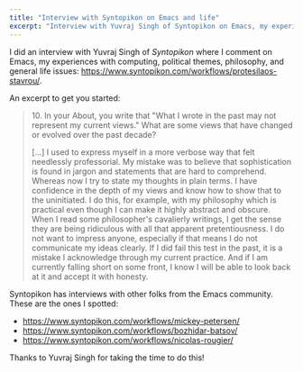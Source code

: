 ```yaml
---
title: "Interview with Syntopikon on Emacs and life"
excerpt: "Interview with Yuvraj Singh of Syntopikon on Emacs, my experiences with computing, politics, and philosophy."
---
```


I did an interview with Yuvraj Singh of _Syntopikon_ where I comment
on Emacs, my experiences with computing, political themes, philosophy,
and general life issues:
<https://www.syntopikon.com/workflows/protesilaos-stavrou/>.

An excerpt to get you started:

> 10\. In your About, you write that "What I wrote in the past may not
> represent my current views." What are some views that have changed
> or evolved over the past decade?
> 
> [...] I used to express myself in a more verbose way that felt
> needlessly professorial.  My mistake was to believe that
> sophistication is found in jargon and statements that are hard to
> comprehend.  Whereas now I try to state my thoughts in plain terms.
> I have confidence in the depth of my views and know how to show that
> to the uninitiated.  I do this, for example, with my philosophy
> which is practical even though I can make it highly abstract and
> obscure.  When I read some philosopher's cavalierly writings, I get
> the sense they are being ridiculous with all that apparent
> pretentiousness.  I do not want to impress anyone, especially if
> that means I do not communicate my ideas clearly.  If I did fail
> this test in the past, it is a mistake I acknowledge through my
> current practice.  And if I am currently falling short on some
> front, I know I will be able to look back at it and accept it with
> honesty.

Syntopikon has interviews with other folks from the Emacs community.
These are the ones I spotted:

- <https://www.syntopikon.com/workflows/mickey-petersen/>
- <https://www.syntopikon.com/workflows/bozhidar-batsov/>
- <https://www.syntopikon.com/workflows/nicolas-rougier/>

Thanks to Yuvraj Singh for taking the time to do this!

<!-- 1. Who are you, and what do you do?
 !-- 
 !-- I am Protesilaos.  Some friends, especially English-speaking ones,
 !-- call me "Prot".  You are welcome to do the same.
 !-- 
 !-- I do a variety of things, most of which are reflected on my website.
 !-- I write/talk about philosophy, Emacs and free software, politics, and
 !-- related issues.  If I am to summarise all this in one word, that is
 !-- "tinkerer".  I proceed through trial and error.
 !-- 
 !-- 
 !-- 2. How did you get interested in that?
 !-- 
 !-- All of my current interests emerged organically through everyday life
 !-- experiences and/or coincidences.
 !-- 
 !-- Starting with the topic of my university studies---European
 !-- affairs---I did not actually have a prior interest in it.  As a
 !-- teenager, my mind was in football (soccer) and extracurricular
 !-- activities.  I did not like school.  The reason I picked that field
 !-- for my studies is because it involved foreign languages.  I thought
 !-- that was cool.
 !-- 
 !-- I became a philosopher gradually, as I kept reflecting on both the
 !-- theoretical aspects of my studies and the quotidian events I was
 !-- exposed to.  Since my early teenage years, I have been a keen student
 !-- of the human condition.  I have seen how people behave in different
 !-- circumstances and have a good way of reading individuals.  Philosophy
 !-- was the culmination of years of thinking about what we are doing in
 !-- our lives and why.  It also is what emancipated me from falsehoods
 !-- that are perpetuated through my culture in the form of social
 !-- expectations.
 !-- 
 !-- My interest in technology developed relatively late in my life.  The
 !-- first computer I bought was in 2018: it was a Lenovo ThinkPad X220.
 !-- While the first laptop I ever owned was a hand-me-down Macbook I got
 !-- at work in late 2012 or early 2013---I am not sure anymore.  Up until
 !-- the early 2010s I did not know anything about computers.  Not even
 !-- common keyboard shortcuts like Alt+Tab.  I remember that being a
 !-- revelation!  I still am bad at typing as I cannot touch type and
 !-- cannot keep my hands on the home row: they hover above the keyboard,
 !-- while I mostly use just the index on the left hand...  At any rate, I
 !-- switched to using free software in 2016 out of a desire to break free
 !-- from the increasingly constraining corporate control I was under.
 !-- First using the Macbook and then, when that broke, moving to the
 !-- ThinkPad.  For me this was always about freedom: I did not know the
 !-- technicalities.
 !-- 
 !-- Through daily use of GNU/Linux and its individual utilities, I learnt
 !-- more about software and computers in general.  I eventually configured
 !-- my bespoke setup that involved a tiling window manager (BSPWM is its
 !-- name), Tmux, Vim, XTerm, Mutt, Newsboat, and others.  Basically, I was
 !-- living in the terminal and was handling my files with core programs
 !-- like 'cd', 'cp', 'mv', and related.
 !-- 
 !-- My experience with those tools made me realise the limitation of the
 !-- Unix paradigm: the lack of an integrated layer of interactivity.  I
 !-- was not happy that I could not configure all my programs in a uniform
 !-- fashion.  Vim uses Vimscript, Ranger is done in Python, the window
 !-- manager expects shell scripting...  Each of those is excellent in its
 !-- own right, but the gestalt form is awkward.  The missing layer of
 !-- interactivity is apparent in wider workflows but also in little things
 !-- like setting a theme: it is not trivial to make all those programs
 !-- sing in concert.
 !-- 
 !-- As such, I switched to Emacs in the summer of 2019.  There I found
 !-- what I considered the missing piece of an otherwise nice Unix-y
 !-- system.  I have been using Emacs ever since and have also learnt how
 !-- to program a few things.  I did so by tinkering with Emacs until I
 !-- could eventually write fully fledged programs in Emacs Lisp.
 !-- 
 !-- 
 !-- 3. What resources could you suggest to people who want to learn how to
 !-- do what you do?
 !-- 
 !-- Given that most of what I learnt and am interested in came about
 !-- organically, it is hard to suggest a way to reproduce my experiences.
 !-- What I do is largely a matter of serendipity.  I did not follow anyone
 !-- and was not working towards something from the start.
 !-- 
 !-- Perhaps though there are some insights I can share.  One would be to
 !-- remain dubitative and inquisitive.  Learn things for yourself and try
 !-- to confirm what information you are exposed to and have an interest
 !-- in.  Instead of seeking out an influencer to follow, mark your own
 !-- path by asking "why" and following up on it.
 !-- 
 !-- Where possible, make a habit out of reading the official documentation
 !-- and relevant resources.  Do not sacrifice depth of knowledge for the
 !-- short-term convenience of getting an answer you can copy-paste.  Such
 !-- easy solutions give you the impression you are taking a shortcut while
 !-- getting things done, while they actually keep you in the same state of
 !-- powerlessness---you do not fully understand what you are doing.
 !-- 
 !-- Seek high quality reading materials and try to provide those wherever
 !-- you are involved.  For example, dismiss programs whose developer is
 !-- not considerate enough to write a decent manual for.  Not everyone is
 !-- a domain expert though all deserve to be empowered with the knowledge
 !-- of how things work and are configured.
 !-- 
 !-- As an aside here, we talk about software freedom in a manner that is
 !-- moralistic/legalistic.  That is fine, albeit inadequate.  For me, an
 !-- integral part of freedom is its availability.  How can one be free in
 !-- their computing, for instance, if the otherwise libre program they are
 !-- trying to use has poor documentation and an inaccessible interface?
 !-- Freedom presupposes empowerment and that comes about by tending to the
 !-- accessibility of the tool.
 !-- 
 !-- 
 !-- 4. What software, hardware, and other gear do you use on a regular
 !-- basis?
 !-- 
 !-- I used to have the Lenovo ThinkPad X220 that I mentioned.  It stopped
 !-- working a couple of years ago.  I still wish to fix it, though I never
 !-- had the luxury to do so.  I have since been working on a custom built
 !-- desktop computer that I bought with donations I got from the Emacs
 !-- community.  The computer is not super powerful, but it is more than
 !-- good enough for me---the laptop was already sufficient.
 !-- 
 !-- I recently got a smartphone, a Samsung A53, courtesy of a generous
 !-- donation.  I only use it for its camera and the occasional phone call
 !-- or SMS.  I do not do anything else with it.
 !-- 
 !-- In the indeterminate future I want to get a spare computer, perhaps a
 !-- laptop, so I can experiment with other operating systems such as Guix.
 !-- I cannot do it now because I cannot afford the downtime, plus I do not
 !-- have extra hardware for backing up my current files.
 !-- 
 !-- It would also be nice to acquire an ergonomic keyboard and a chair
 !-- that is comfortable to sit on for prolonged sessions.
 !-- 
 !-- On the software front, I use Emacs for virtually everything.  I write
 !-- prose and code with it, manage files, handle my email correspondence,
 !-- prepare my agenda, play back media files, read RSS feeds, browse the
 !-- Internet...  Most of my time on the computer is spent in front of an
 !-- Emacs frame.
 !-- 
 !-- I run a graphical web browser, mostly Firefox, when I need to access a
 !-- website that requires JavaScript.
 !-- 
 !-- The rest of my computing environment involves a tiling window manager
 !-- (BSPWM or HerbstluftWM), an application launcher (Rofi), a terminal
 !-- emulator (XTerm), and other specialised tools such as 'picom' for
 !-- display compositing and 'feh' to set a wallpaper.
 !-- 
 !-- All things considered, I have a stable setup through the years.  There
 !-- are incremental refinements and lots of improvements on the Emacs
 !-- front, though the overall experience is largely the same.
 !-- 
 !-- 
 !-- 5. You've written a lot about Emacs and publish or manage several
 !-- Emacs packages. What is it about Emacs that appeals to you?
 !-- 
 !-- It is the layer of interactivity on top of Unix.  With Emacs, I have
 !-- access to a powerful, programmable/extensible, customisable, and
 !-- introspectable system that empowers me to use my computer in a highly
 !-- opinionated way.  As I hinted at earlier, I care about the
 !-- accessibility of my tools.  When I need to be an expert in many
 !-- different programming languages just to achieve integration between my
 !-- programs, I feel disempowered.  Whereas with Emacs, I control things
 !-- uniformly by doing everything in Emacs Lisp.
 !-- 
 !-- I think Emacs is the embodiment of software freedom and its greatest
 !-- champion.  This is due to how configurable and transparent it is.
 !-- Though it also has to do with the strong documentation culture that
 !-- defines the development of the core program as well as packages in its
 !-- midst.  To offer a small indication, the absence of a docstring counts
 !-- as a warning while linting an Elisp program.  That is wonderful
 !-- because it nudges the developer to think about the user and to write
 !-- in plain terms what the code is doing.
 !-- 
 !-- Emacs trains you to expect a high standard of documentation.  You have
 !-- all sorts of ways to find information about what a key binding does,
 !-- what the value of a variable is, and so on.  The built-in Info reader
 !-- gives you access to high quality manuals while every package
 !-- maintainer in the Emacs community is expected to contribute to this
 !-- corpus of work.
 !-- 
 !-- Fundamentally, what I like about Emacs is that it teaches the user to
 !-- seek freedom in computing beyond the technicalities of the law.  I
 !-- would like every program to be Emacs-y in its behaviour and to aspire
 !-- to the highest standard of empowering the user to use their tools in a
 !-- manner that makes sense to them.
 !-- 
 !-- 
 !-- 6. There's a prevailing belief that Emacs has a steep learning curve
 !-- and requires plenty of setup, whereas something like VS Code can get
 !-- you started on your work quicker. Why invest the time to learn Emacs?
 !-- 
 !-- I think this belief is rooted in fact.  Emacs differs considerably
 !-- from other similar programs.  The familiar loop of starting up a
 !-- program, searching for a quick-n-dirty solution online, and then
 !-- continuing with the work does not make for a pleasant experience with
 !-- Emacs.
 !-- 
 !-- Instead, the user who wants to succeed long-term must put in the
 !-- effort to go through the official tutorial and read at least a little
 !-- bit of the manual.  Those who make a habit out of resorting to the
 !-- official help material and/or use the excellent self-documentation
 !-- commands will become happy Emacs users.  The rest will struggle with
 !-- that notorious learning curve and will feel bad about it.
 !-- 
 !-- While there are many tweaks we can make to improve the out-of-the-box
 !-- experience of Emacs, the fundamentals cannot be refashioned.  Users
 !-- still need to unlearn the bad habit of relying exclusively on online
 !-- searches for all their questions.  Much of what I read in fora is
 !-- already answered in plain terms in the docstring of some relevant
 !-- function/variable as well as the accompanying Info manual.  The user
 !-- has to learn how to retrieve that information.  This is the skill that
 !-- sets someone up for success; a skill worth developing into second
 !-- nature from the outset.
 !-- 
 !-- Other applications do offer convenience at the cost of keeping their
 !-- user in the same state of relative dependency they are in.  Most of
 !-- those users do not receive an impetus to be in control of their
 !-- computing environment.  They limit their role to that of a consumer.
 !-- When the app they use eventually goes out of fashion or its
 !-- development is discontinued, they throw away everything they built and
 !-- start again with whatever the new normal is.  This is wasteful and
 !-- ultimately disempowering.
 !-- 
 !-- If we always prioritise short-term convenience over longer-term
 !-- mastery, we eventually have no mastery at all as years go by.  We will
 !-- always feel helpless.  The time one invests in learning Emacs is time
 !-- well spent because the resulting knowledge can feed back into using
 !-- Emacs in a more refined way.  Emacs is extensible and will grow to
 !-- match the needs of its user.  There is a reason this program has been
 !-- around for almost half a century and that is because it can gracefully
 !-- adapt to changes and be the editor or integrated computing environment
 !-- its user needs.
 !-- 
 !-- As such, Emacs has a role to play in character building.  It teaches
 !-- the user to be patient and persistent.  It also exposes them to the
 !-- practical benefits of freedom, expressed through its introspectability
 !-- and customisability.  Choosing Emacs is not just a matter of deciding
 !-- how to edit text.  It largely is about what kind of person one wants
 !-- to be.
 !-- 
 !-- I know this sounds preposterous, as we are conditioned to think of
 !-- text editors as "text editors" and nothing else.  Though we can do
 !-- better than that by considering how one's tools have a profound effect
 !-- on one's disposition.
 !-- 
 !-- 
 !-- 7. What are some changes you'd like to see that you think would
 !-- improve Emacs?
 !-- 
 !-- I will keep this limited to what I think is achievable within the
 !-- status quo.  This is not to imply that I am not interested in
 !-- thoroughgoing enhancements, but only that I understand those require
 !-- considerable effort to be actualised.
 !-- 
 !-- I would provide a more opinionated set of defaults, accessible through
 !-- an opt-in mechanism at the end of the official tutorial.  There are
 !-- small tweaks, such as enabling 'delete-selection-mode', but also more
 !-- ambitious reforms in the spirit of enhancing the functionality of the
 !-- minibuffer with packages like 'vertico', 'marginalia', and
 !-- 'orderless'.
 !-- 
 !-- I would also add some rules to the 'display-buffer-alist'.  For
 !-- example, to make the 'calendar' command or Help buffers appear below
 !-- the current window.  Basically, to make the appearance of certain
 !-- transient elements less disruptive.
 !-- 
 !-- I would write a 'custom-file' to a file inside the user's directory
 !-- instead of the current intrusive---and confusing---default of
 !-- appending auto-generated text to the user's hand-written
 !-- initialisation file.  The 'custom-file' would be loaded early, to give
 !-- priority to whatever values the user specifies later in their
 !-- configuration.
 !-- 
 !-- Furthermore, I would change the behaviour of 'load-theme' to disable
 !-- all other active themes by default.  Expert users can always get back
 !-- the current behaviour via a toggle, whereas novices do not understand
 !-- why, say, the blend of 'modus-operandi' followed by 'wombat' is barely
 !-- usable even though each of those themes is fine in its own right.
 !-- 
 !-- 
 !-- 8. Which package (or packages) or bit of code that you've written are
 !-- you most proud of?
 !-- 
 !-- There are lots of little snippets I could share here, but I will keep
 !-- it generic instead.  I like the low-tech power that I get from the
 !-- file-naming scheme of 'denote'.  This is not code per se, though it
 !-- does improve my life considerably as all my files, from plain text
 !-- notes to lengthy videos, are easy to find.
 !-- 
 !-- 
 !-- 9. Your commentaries, interpretations, critiques, and other published
 !-- writing is a joy to read. Over more than a decade, you've made more
 !-- than 1,000 entries. Why write so much and often?
 !-- 
 !-- I write out of necessity.  I have this inner need to express myself
 !-- and do lose my sleep when I do not do what I must.  What keeps me
 !-- going is the attitude of not catering to an audience.  I simply speak
 !-- my mind.  If there is an audience, that is a happy coincidence, though
 !-- it never is my goal.
 !-- 
 !-- I think the most difficult part with public writing is how to deal
 !-- with feedback or, more likely, the absence thereof.  I learnt that
 !-- publishing my thoughts is of inherent worth to me and so I am not
 !-- disappointed by the lack of attention.
 !-- 
 !-- I rarely get comments beside the formulaic ones.  I never share my
 !-- publications on any "social" platform because I fundamentally am not
 !-- basing my creativity on what others think about my musings.  I avoid
 !-- reading what others write about me and do not try to influence any
 !-- such commentary.  I want to retain this aloofness.  It is a matter of
 !-- creative freedom and of not falling into the trap of being a persona
 !-- that vindicates the memes of some community.
 !-- 
 !-- This leads me to an aside on seeking validation.  We want to say
 !-- something that our peers approve of and thus are discouraged when we
 !-- eventually get no positive feedback on our work.  The solution to that
 !-- is to ask why do you like something.  Why are you passionate about
 !-- your favourite music, for example, and do not care whether your
 !-- friends listen to it or not?  It is the same with maintaining a
 !-- website.  Speak your mind with sincerity and without pretences.  Do it
 !-- because it fulfils you.  If you are wrong, take it gracefully.  If you
 !-- are congratulated for your efforts, treat it as if it never happened
 !-- and keep doing your thing with humility.
 !-- 
 !-- You may wonder, then, why publish my writings when I practically treat
 !-- them as a private affair?  The answer has to do with what I call
 !-- "accountability structures".  When we keep notes private, we are
 !-- inclined to dwell on them indefinitely.  We also get too comfortable
 !-- in the pattern of not subjecting our thoughts to scrutiny.  We become
 !-- too timid.  Whereas I want to maintain a record of what I think about
 !-- and do it in a manner I cannot rewrite.  This keeps me honest, as I
 !-- will err transparently, while it sets up a mechanism that triggers the
 !-- sportperson's competitiveness within me.
 !-- 
 !-- 
 !-- 10. In your About, you write that "What I wrote in the past may not
 !-- represent my current views." What are some views that have changed or
 !-- evolved over the past decade?
 !-- 
 !-- There probably are too many for me to enumerate.  What comes to mind
 !-- right now is a political theme.  I used to believe that the European
 !-- Union could be rendered approachable by turning it into a de jure
 !-- federal republic.  I now think this is not possible, given the path
 !-- dependencies of the project and the vested interests involved.  What
 !-- we have in place is a system that by its design engenders a phenomenon
 !-- I describe as "sovereignty mismatch".  We witness the uniformity of
 !-- power/authority over the whole area without the commensurate
 !-- accountability and legitimacy.  There is an EU-wide "state" apparatus,
 !-- though it is not described as such, without an EU-wide democracy.
 !-- While each member-state is a democracy, at least in principle, the
 !-- combination of them is not and cannot be given the particularities of
 !-- the architecture they operate in.  In short, I no longer believe in
 !-- the EU project, despite the fact that I remain a cosmopolite at heart
 !-- and want Europeans to prioritise their commonalities over their
 !-- differences.
 !-- 
 !-- There are also stylistic issues I have changed.  I used to express
 !-- myself in a more verbose way that felt needlessly professorial.  My
 !-- mistake was to believe that sophistication is found in jargon and
 !-- statements that are hard to comprehend.  Whereas now I try to state my
 !-- thoughts in plain terms.  I have confidence in the depth of my views
 !-- and know how to show that to the uninitiated.  I do this, for example,
 !-- with my philosophy which is practical even though I can make it highly
 !-- abstract and obscure.  When I read some philosopher's cavalierly
 !-- writings, I get the sense they are being ridiculous with all that
 !-- apparent pretentiousness.  I do not want to impress anyone, especially
 !-- if that means I do not communicate my ideas clearly.  If I did fail
 !-- this test in the past, it is a mistake I acknowledge through my
 !-- current practice.  And if I am currently falling short on some front,
 !-- I know I will be able to look back at it and accept it with honesty.
 !-- 
 !-- More generally, that proviso is a statement of intent.  My outlook is
 !-- to remain open to the possibility of change.  I do not strive to be
 !-- consistent and to follow whatever dogma, including my own.
 !-- 
 !-- 
 !-- 11. Are there any views that you thought wouldn't change, but did
 !-- change?
 !-- 
 !-- I used to believe in free market economics, thinking that they are the
 !-- natural order of things.  I eventually learnt that what we read from
 !-- textbooks contains a kernel of science upon which ideological
 !-- structures are established.  I figured we cannot decouple "the
 !-- economy" from social and political affairs, which themselves unfold
 !-- within a specific nexus of cultural-historical institutions.
 !-- Economics, like every field of intellectuality, embeds deep seated
 !-- values which it treats as objective facts.  The problem is that it
 !-- does it in a way that is hard to spot because we are immersed in this
 !-- milieu which is underpinned by those very values.
 !-- 
 !-- Another thought that changed was my passion for football (soccer).
 !-- When I was a teenager, I used to think that professional sport is
 !-- perfect.  My injury and the way I was cast aside taught me that
 !-- sportspeople are expendable and that the sport industry, with an
 !-- emphasis on "industry", does not care about the wellness of its
 !-- workers.  I remain a sportsperson in my disposition and am athletic
 !-- overall.  I still follow the Olympic ideal of fair competition and
 !-- continue to see the unity of the otherwise analytical constructs of
 !-- mind and body.  What I do not respect anymore is the commercial
 !-- version of sport: it runs contrary to the values it purports to
 !-- represent.
 !-- 
 !-- 
 !-- 12. You describe yourself as a philosopher. What is it to be a
 !-- philosopher, and to do philosophy?
 !-- 
 !-- It feels lonely.  I have no-one to talk to about my interests, while
 !-- those who quickly realise I am even remotely philosophical in my
 !-- thinking and speaking treat me as some sort of alien.  Not because I
 !-- do not make sense: they simply are afraid to commit a mistake,
 !-- thinking that I will berate them for not being smart enough or
 !-- something like that.  I loath the capable person who thinks they are
 !-- special and does not treat others kindly.  I am a keen listener and
 !-- encourage others to speak their mind.
 !-- 
 !-- The most common response I get from folk is some variant of
 !-- self-inhibition such as "I have not studied philosophy; I cannot teach
 !-- you anything."  In truth, they can teach me a lot even when they do
 !-- not realise it.  I tell people how they are mistaken in belittling
 !-- themselves and how philosophy is not about being books-smart.  I have
 !-- heard profound insights into life from people no-one would consider
 !-- wise.
 !-- 
 !-- Being a philosopher is about remaining dubitative and inquisitive.
 !-- This attitude applies to all affairs: it is not limited to some
 !-- experiment in a laboratory.  Ultimately though, to be a philosopher is
 !-- to be simple because you realise that your every answer leads to more
 !-- questions.  It all ends in a question mark, making you recognise your
 !-- insignificance.
 !-- 
 !-- 
 !-- 13. How do you relax or take a break?
 !-- 
 !-- I take long walks in nature.  I live in a mountainous region.  There
 !-- are pine forests here, while I enjoy hiking with my dog.  I used to
 !-- require breaks from what I was doing because my work and its
 !-- concomitant expectations were not consistent with my actuality.  We
 !-- need time off when what we do depletes us.  Though I no longer have
 !-- such a need.  My activities do not drain me of my vitality, so my
 !-- break time is a change of scenery rather than an escape from some
 !-- odious routine.
 !-- 
 !-- 
 !-- 14. Whose work inspires or motivates you, or that you admire?
 !-- 
 !-- The people I admire and am inspired by are the ones we would consider
 !-- unsung heroes.  They are unknown to the wider public.  Zakaria the
 !-- conscientious hairdresser, Maria the tireless bartender, Beran the
 !-- eager community-builder, Andreas the cheerful neighbour...  These are
 !-- people who show resilience in the face of hardship; who will give you
 !-- half a loaf of bread even though one is all they have.
 !-- 
 !-- What they know is what I have learnt as well: we do not truly own
 !-- anything; what we get is not ours to keep.  I want to offer everything
 !-- I do in freedom as I am taught from those fellows what it means to be
 !-- humble.  My hope is that my contributions can help someone out there
 !-- and inspire them to be a force for good in this world.
 !-- 
 !-- 
 !-- 15. Anything else you'd like to add?
 !-- 
 !-- Do not cling on to what you have out of some misplaced sense of duty
 !-- towards consistency.  Allow yourself the chance to change, to think
 !-- anew, to appreciate things in a different light.  Believe in yourself
 !-- and state your views respectfully yet unapologetically.  Be happy to
 !-- be proven wrong, as that emancipates you from whatever falsehood
 !-- governed your actions.  And when things do not go your way, smile
 !-- while readying yourself for the challenge ahead. -->
